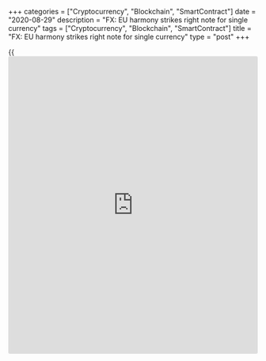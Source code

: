 +++
categories = ["Cryptocurrency", "Blockchain", "SmartContract"]
date = "2020-08-29"
description = "FX: EU harmony strikes right note for single currency"
tags = ["Cryptocurrency", "Blockchain", "SmartContract"]
title = "FX: EU harmony strikes right note for single currency"
type = "post"
+++

{{<iframe id="large-banner" src="https://www.bounty.group/#slide=28.0" width="100%" height="600" scrolling="no" style="border: 0px solid rgb(216, 221, 230); border-radius: 3px;">}}

![euros microphone note-istock-780.jpg][1]

  

By the time European Union leaders announced on July 21 that they had
agreed a €750 billion package to help member states recover from the
[impact of coronavirus][2], EUR/USD had risen to 1.1475 from 1.1176 just
a month earlier.

Expectations of 1.15 on the day were stymied by the composition of the
package, specifically that almost half its total value is in the form of
loans rather than grants.

But the euro has continued to rise, with the market viewing the deal as
evidence that the European Central Bank backstop is intact and [that the
risk][3] of European break-up remains low.

According to Deutsche Bank strategist George Saravelos, the euro-higher
trade over the coming months is all about whether or not European growth
outperforms that of the US. With indicators such as restaurant visits
suggesting that this divergence is accelerating, Deutsche remains
bullish, targeting 1.20.

![Jari-Stehn-Goldman-Sachs-160x186.jpg][4]  
  
---  
  
 _Jari Stehn,  
Goldman Sachs_  
  
Jari Stehn, chief European economist at Goldman Sachs, describes the
agreement on the [recovery fund][5] as an important political signal
that further European integration is possible. He expects EUR/USD to
strengthen to 1.25 over the next 12 months.

### Euro vs dollar

The ability of the EU to secure a deal compares favourably with the
situation in the US Senate, where Republicans and Democrats have been
unable to agree on the make-up of the latest fiscal stimulus package.

“We have seen the euro emerge as one of the go-to safe-haven
currencies,” says Societe Generale’s head of corporate research, FX and
rates, Kenneth Broux. “More [investor](https://www.fintechee.com/tutorial-for-forex-trading/investor-mode/)s now want to own the euro in their
portfolios, although it must be stressed that dollar weakness has also
contributed to a higher EUR/USD.”

  

> The recovery fund effectively complements the whatever-is-necessary
rhetoric of the ECB and will stop [investor](https://www.fintechee.com/tutorial-for-forex-trading/investor-mode/)s betting against the
reversibility of the euro  
>

>

>  - Kenneth Broux, Societe Generale

  

He adds that by coordinating the response of the 27 member states via
the common EU budget between 2021 and 2027, the European deal removes
the asymmetric downside risk for the single currency.

“The recovery fund effectively complements the whatever-is-necessary
rhetoric of the ECB and will stop [investor](https://www.fintechee.com/tutorial-for-forex-trading/investor-mode/)s betting against the
reversibility of the euro,” says Broux. “The dollar has long been
expensive in valuation [terms](https://www.fintechee.com/terms/). We don’t know what will happen in the case
of a second wave, and a return of corporate demand for dollar liquidity
may deflate EUR/USD, but I believe EUR/USD could be on course for a
return towards 1.20.”

![Sam-Lynton-Brown-160x186.jpg][6]  
  
---  
  
_Sam Lynton-Brown,  
BNP Paribas  
Markets 360_  
  
Sam Lynton-Brown, head of G10 FX strategy Europe at BNP Paribas Markets
360, says that agreement on the recovery fund reduces the downside tail
in Europe, in turn enabling the euro to participate in broad dollar
weakness.

“Eurozone [investor](https://www.fintechee.com/tutorial-for-forex-trading/investor-mode/)s (along with Japanese [investor](https://www.fintechee.com/tutorial-for-forex-trading/investor-mode/)s) have the largest
exposure in USD assets,” he says. “Each currency remains significantly
cheap versus long-term equilibrium, implying plenty of scope for EUR
(and JPY) to rise and catch up with higher beta currencies.”

Lynton-Brown describes the size of the fund, the division between grants
and loans, governance on grant distribution, the degree of burden
sharing and the loan [terms](https://www.fintechee.com/terms/) as encouraging, and observes that his bank is
also bullish and positioned long EUR/USD.

“We see scope for EUR/USD gains to become more volatile, and therefore
think being long both spot and vol is attractive,” he says.

### ‘Hamiltonian moment’

The European recovery fund has been described as the EU’s ‘Hamiltonian
moment’, in reference to the decision of the US federal government to
assume all the debt incurred by states during the war of independence
under the direction of the country’s first treasury secretary, Alexander
Hamilton.

Although reluctant to go quite that far, BNY Mellon Markets senior EMEA
market strategist Geoff Yu says the willingness of Germany to recognise
the need for common resources to invest in Europe is potentially an
important step towards future [optimization](https://www.fintechee.com/features/genetic-algorithm-for-trading/) of the currency union.

“We expect the euro to drift higher over the next few months as its
Covid-19 response and recovery stands to outperform that of the US,” he
continues. “Even though it will take time for the results to come
through, the direction of travel – coupled with material underweighting
of Europe in global asset allocation – is positive for the currency.”

However, Yu also cautions against pushing the euro too much too quickly
as it could further eat into eurozone inflation, which is already
running at very low levels.

“Evidence of imported disinflation from a strong euro would immediately
generate a [policy](https://www.fintechee.com/policy/) response,” he concludes.

  

   1. /v-ab9e18c32d6e2f61e67cfc8530262cbc/Media/images/euromoney/stock-images-23/euros microphone note-istock-780.jpg
   2. www.euromoney.com/the-big-stories/coronavirus
   3. www.euromoney.com/article/b1js9nd289vtm9/country-risk-2020-vision-brings-the-eurozones-risks-into-focus
   4. /v-3793d4a5a76a1359c2ddba86c1e7f9f8/Media/images/euromoney/people-30/Jari-Stehn-Goldman-Sachs-160x186.jpg
   5. www.euromoney.com/article/b1mp23h4f8lz77/what-european-banks-need-before-mergers-can-save-them
   6. /v-473d89a9943c442dd491e1c8b252e93e/Media/images/euromoney/people-30/Sam-Lynton-Brown-160x186.jpg